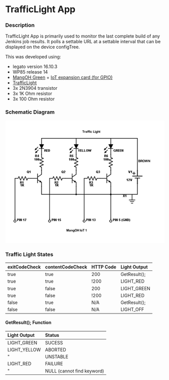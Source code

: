 TrafficLight App
==================

### Description

TrafficLight App is primarily used to monitor the last complete build of any Jenkins job results. It 
polls a settable URL at a settable interval that can be displayed on the device configTree. 

This was developed using:
* legato version 16.10.3
* WP85 release 14
* [MangOH Green](http://mangoh.io/mangoh-green.html) + [IoT expansion card (for GPIO)](http://mangoh.io/documentation/iot_expansion_cards.html)
* [TrafficLight](https://www.adafruit.com/product/2993)
* 3x 2N3904 transistor
* 3x 1K Ohm resistor
* 3x 100 Ohm resistor

### Schematic Diagram

![TrafficLight Schematic](doc/TrafficLightSchematic.png)

### Traffic Light States

exitCodeCheck | contentCodeCheck | HTTP Code | Light Output
:-------------|------------------|-----------|:-------------
     true     |       true       |    200    |  GetResult();
     true     |       true       |   !200    |  LIGHT_RED
     true     |       false      |    200    |  LIGHT_GREEN
     true     |       false      |   !200    |  LIGHT_RED
     false    |       true       |    N/A    |  GetResult();
     false    |       false      |    N/A    |  LIGHT_OFF

#### GetResult(); Function

Light Output  | Status
:-------------|:---------------------------
 LIGHT_GREEN  | SUCESS
 LIGHT_YELLOW | ABORTED
      "       | UNSTABLE
 LIGHT_RED    | FAILURE
      "       | NULL (cannot find keyword)